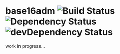 base16adm ![Build Status](https://travis-ci.org/pongstr/base16adm.svg?branch=master) ![Dependency Status](https://david-dm.org/pongstr/base16adm.svg?style=flat) ![devDependency Status](https://david-dm.org/pongstr/base16adm/dev-status.svg?style=flat)
=========

work in progress...
